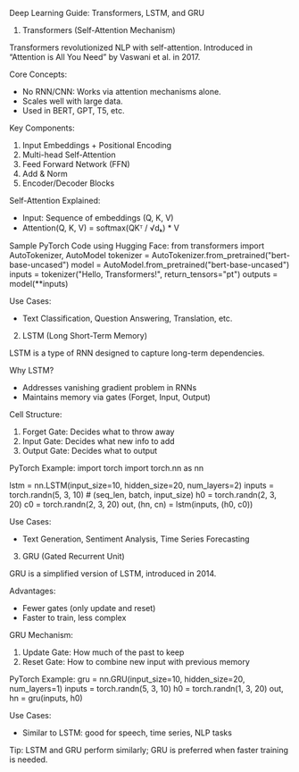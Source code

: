 Deep Learning Guide: Transformers, LSTM, and GRU
1. Transformers (Self-Attention Mechanism)

Transformers revolutionized NLP with self-attention. Introduced in “Attention is All You Need” by Vaswani et al. in 2017.

Core Concepts:
- No RNN/CNN: Works via attention mechanisms alone.
- Scales well with large data.
- Used in BERT, GPT, T5, etc.

Key Components:
1. Input Embeddings + Positional Encoding
2. Multi-head Self-Attention
3. Feed Forward Network (FFN)
4. Add & Norm
5. Encoder/Decoder Blocks

Self-Attention Explained:
- Input: Sequence of embeddings (Q, K, V)
- Attention(Q, K, V) = softmax(QKᵀ / √dₖ) * V

Sample PyTorch Code using Hugging Face:
from transformers import AutoTokenizer, AutoModel
tokenizer = AutoTokenizer.from_pretrained("bert-base-uncased")
model = AutoModel.from_pretrained("bert-base-uncased")
inputs = tokenizer("Hello, Transformers!", return_tensors="pt")
outputs = model(**inputs)

Use Cases:
- Text Classification, Question Answering, Translation, etc.

2. LSTM (Long Short-Term Memory)

LSTM is a type of RNN designed to capture long-term dependencies.

Why LSTM?
- Addresses vanishing gradient problem in RNNs
- Maintains memory via gates (Forget, Input, Output)

Cell Structure:
1. Forget Gate: Decides what to throw away
2. Input Gate: Decides what new info to add
3. Output Gate: Decides what to output

PyTorch Example:
import torch
import torch.nn as nn

lstm = nn.LSTM(input_size=10, hidden_size=20, num_layers=2)
inputs = torch.randn(5, 3, 10)  # (seq_len, batch, input_size)
h0 = torch.randn(2, 3, 20)
c0 = torch.randn(2, 3, 20)
out, (hn, cn) = lstm(inputs, (h0, c0))

Use Cases:
- Text Generation, Sentiment Analysis, Time Series Forecasting

3. GRU (Gated Recurrent Unit)

GRU is a simplified version of LSTM, introduced in 2014.

Advantages:
- Fewer gates (only update and reset)
- Faster to train, less complex

GRU Mechanism:
1. Update Gate: How much of the past to keep
2. Reset Gate: How to combine new input with previous memory

PyTorch Example:
gru = nn.GRU(input_size=10, hidden_size=20, num_layers=1)
inputs = torch.randn(5, 3, 10)
h0 = torch.randn(1, 3, 20)
out, hn = gru(inputs, h0)

Use Cases:
- Similar to LSTM: good for speech, time series, NLP tasks

Tip:
LSTM and GRU perform similarly; GRU is preferred when faster training is needed.
